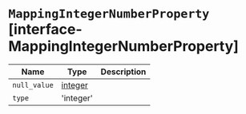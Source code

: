 # `MappingIntegerNumberProperty` [interface-MappingIntegerNumberProperty]

| Name | Type | Description |
| - | - | - |
| `null_value` | [integer](./integer.md) | &nbsp; |
| `type` | 'integer' | &nbsp; |
